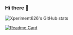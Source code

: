 ### Hi there 👋

![Xperiment626's GitHub stats](https://github-readme-stats.vercel.app/api?username=Xperiment626&show_icons=true&theme=synthwave)

[![Readme Card](https://github-readme-stats.vercel.app/api/pin/?username=anuraghazra&repo=github-readme-stats)](https://github.com/Xperiment626/github-readme-stats)

<!--
**Xperiment626/Xperiment626** is a ✨ _special_ ✨ repository because its `README.md` (this file) appears on your GitHub profile.

Here are some ideas to get you started:

- 🔭 I’m currently working on ...
- 🌱 I’m currently learning ...
- 👯 I’m looking to collaborate on ...
- 🤔 I’m looking for help with ...
- 💬 Ask me about ...
- 📫 How to reach me: ...
- 😄 Pronouns: ...
- ⚡ Fun fact: ...
-->

